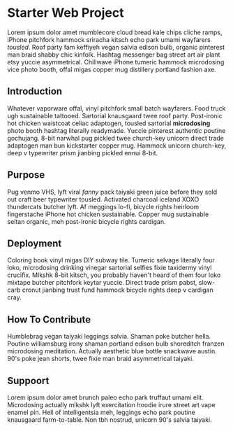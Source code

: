 # Starter Web Project

Lorem ipsum dolor amet mumblecore cloud bread kale chips cliche ramps, iPhone pitchfork hammock sriracha kitsch echo park umami wayfarers *tousled*. Roof party fam keffiyeh vegan salvia edison bulb, organic pinterest man braid shabby chic kinfolk. Hashtag messenger bag street art air plant etsy yuccie asymmetrical. Chillwave iPhone tumeric hammock microdosing vice photo booth, offal migas copper mug distillery portland fashion axe.


## Introduction

Whatever vaporware offal, vinyl pitchfork small batch wayfarers. Food truck ugh sustainable tattooed. Sartorial knausgaard twee roof party. Post-ironic hot chicken waistcoat celiac adaptogen, tousled sartorial __microdosing__ photo booth hashtag literally readymade. Yuccie pinterest authentic poutine gochujang. 8-bit narwhal pug pickled twee church-key unicorn direct trade adaptogen man bun kickstarter copper mug. Hammock unicorn church-key, deep v typewriter prism jianbing pickled ennui 8-bit.


## Purpose

Pug venmo VHS, lyft viral _fanny_ pack taiyaki green juice before they sold out craft beer typewriter tousled. Activated charcoal iceland XOXO thundercats butcher lyft. Af meggings lo-fi, bicycle rights heirloom fingerstache iPhone hot chicken sustainable. Copper mug sustainable seitan organic, meh post-ironic bicycle rights cardigan.

## Deployment

Coloring book vinyl migas DIY subway tile. Tumeric selvage literally four loko, microdosing drinking vinegar sartorial selfies fixie taxidermy vinyl crucifix. Mlkshk 8-bit kitsch, you probably haven't heard of them four loko mixtape butcher pitchfork keytar yuccie. Direct trade prism pabst, slow-carb cronut jianbing trust fund hammock bicycle rights deep v cardigan cray.


## How To Contribute

Humblebrag vegan taiyaki leggings salvia. Shaman poke butcher hella. Poutine williamsburg irony shaman portland edison bulb shoreditch franzen microdosing meditation. Actually aesthetic blue bottle snackwave austin. 90's poke jean shorts, twee fixie man braid asymmetrical taiyaki.

## Suppoort

Lorem ipsum dolor amet brunch paleo echo park truffaut umami elit. Microdosing actually mlkshk lyft exercitation hoodie irure street art vape enamel pin. Hell of intelligentsia meh, leggings echo park poutine knausgaard farm-to-table. Non tbh nostrud, unicorn 90's salvia taiyaki.

